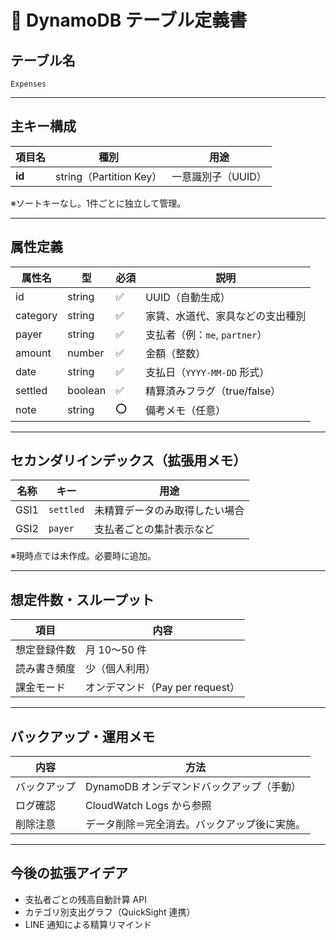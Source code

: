 # 🧾 DynamoDB テーブル定義書

## テーブル名
`Expenses`

---

## 主キー構成
| 項目名 | 種別 | 用途 |
|--------|------|------|
| **id** | string（Partition Key） | 一意識別子（UUID） |

※ソートキーなし。1件ごとに独立して管理。

---

## 属性定義
| 属性名 | 型 | 必須 | 説明 |
|---------|----|------|------|
| id | string | ✅ | UUID（自動生成） |
| category | string | ✅ | 家賃、水道代、家具などの支出種別 |
| payer | string | ✅ | 支払者（例：`me`, `partner`） |
| amount | number | ✅ | 金額（整数） |
| date | string | ✅ | 支払日（`YYYY-MM-DD` 形式） |
| settled | boolean | ✅ | 精算済みフラグ（true/false） |
| note | string | ⭕ | 備考メモ（任意） |

---

## セカンダリインデックス（拡張用メモ）
| 名称 | キー | 用途 |
|------|------|------|
| GSI1 | `settled` | 未精算データのみ取得したい場合 |
| GSI2 | `payer` | 支払者ごとの集計表示など |

※現時点では未作成。必要時に追加。

---

## 想定件数・スループット
| 項目 | 内容 |
|------|------|
| 想定登録件数 | 月 10～50 件 |
| 読み書き頻度 | 少（個人利用） |
| 課金モード | オンデマンド（Pay per request） |

---

## バックアップ・運用メモ
| 内容 | 方法 |
|------|------|
| バックアップ | DynamoDB オンデマンドバックアップ（手動） |
| ログ確認 | CloudWatch Logs から参照 |
| 削除注意 | データ削除＝完全消去。バックアップ後に実施。 |

---

## 今後の拡張アイデア
- 支払者ごとの残高自動計算 API
- カテゴリ別支出グラフ（QuickSight 連携）
- LINE 通知による精算リマインド
